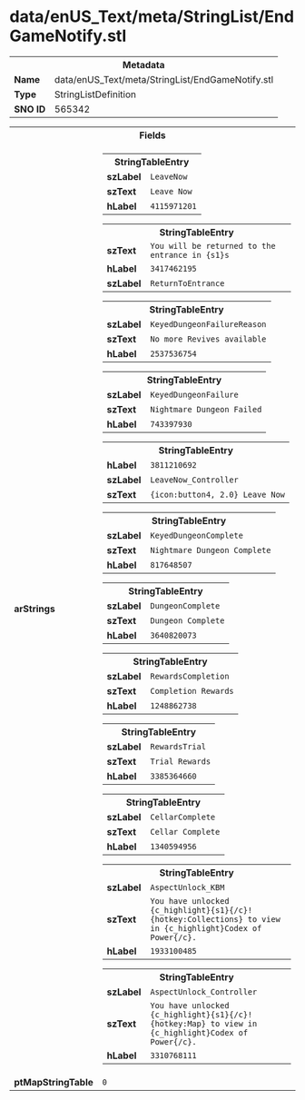 <h1>data/enUS_Text/meta/StringList/EndGameNotify.stl</h1><table><tr><th colspan="100%">Metadata</th></tr><tr><td><b>Name</b></td><td>data/enUS_Text/meta/StringList/EndGameNotify.stl</td></tr><tr><td><b>Type</b></td><td>StringListDefinition</td></tr><tr><td><b>SNO ID</b></td><td>565342</td></tr></table>

<table><tr><th colspan="100%">Fields</th></tr><tr><td><b>arStrings</b></td><td><table><tr><th colspan="100%">StringTableEntry</th></tr><tr><td><b>szLabel</b></td><td><code>LeaveNow</code></td></tr><tr><td><b>szText</b></td><td><code>Leave Now</code></td></tr><tr><td><b>hLabel</b></td><td><code>4115971201</code></td></tr></table>


<table><tr><th colspan="100%">StringTableEntry</th></tr><tr><td><b>szText</b></td><td><code>You will be returned to the entrance in {s1}s</code></td></tr><tr><td><b>hLabel</b></td><td><code>3417462195</code></td></tr><tr><td><b>szLabel</b></td><td><code>ReturnToEntrance</code></td></tr></table>


<table><tr><th colspan="100%">StringTableEntry</th></tr><tr><td><b>szLabel</b></td><td><code>KeyedDungeonFailureReason</code></td></tr><tr><td><b>szText</b></td><td><code>No more Revives available</code></td></tr><tr><td><b>hLabel</b></td><td><code>2537536754</code></td></tr></table>


<table><tr><th colspan="100%">StringTableEntry</th></tr><tr><td><b>szLabel</b></td><td><code>KeyedDungeonFailure</code></td></tr><tr><td><b>szText</b></td><td><code>Nightmare Dungeon Failed</code></td></tr><tr><td><b>hLabel</b></td><td><code>743397930</code></td></tr></table>


<table><tr><th colspan="100%">StringTableEntry</th></tr><tr><td><b>hLabel</b></td><td><code>3811210692</code></td></tr><tr><td><b>szLabel</b></td><td><code>LeaveNow_Controller</code></td></tr><tr><td><b>szText</b></td><td><code>{icon:button4, 2.0} Leave Now</code></td></tr></table>


<table><tr><th colspan="100%">StringTableEntry</th></tr><tr><td><b>szLabel</b></td><td><code>KeyedDungeonComplete</code></td></tr><tr><td><b>szText</b></td><td><code>Nightmare Dungeon Complete</code></td></tr><tr><td><b>hLabel</b></td><td><code>817648507</code></td></tr></table>


<table><tr><th colspan="100%">StringTableEntry</th></tr><tr><td><b>szLabel</b></td><td><code>DungeonComplete</code></td></tr><tr><td><b>szText</b></td><td><code>Dungeon Complete</code></td></tr><tr><td><b>hLabel</b></td><td><code>3640820073</code></td></tr></table>


<table><tr><th colspan="100%">StringTableEntry</th></tr><tr><td><b>szLabel</b></td><td><code>RewardsCompletion</code></td></tr><tr><td><b>szText</b></td><td><code>Completion Rewards</code></td></tr><tr><td><b>hLabel</b></td><td><code>1248862738</code></td></tr></table>


<table><tr><th colspan="100%">StringTableEntry</th></tr><tr><td><b>szLabel</b></td><td><code>RewardsTrial</code></td></tr><tr><td><b>szText</b></td><td><code>Trial Rewards</code></td></tr><tr><td><b>hLabel</b></td><td><code>3385364660</code></td></tr></table>


<table><tr><th colspan="100%">StringTableEntry</th></tr><tr><td><b>szLabel</b></td><td><code>CellarComplete</code></td></tr><tr><td><b>szText</b></td><td><code>Cellar Complete</code></td></tr><tr><td><b>hLabel</b></td><td><code>1340594956</code></td></tr></table>


<table><tr><th colspan="100%">StringTableEntry</th></tr><tr><td><b>szLabel</b></td><td><code>AspectUnlock_KBM</code></td></tr><tr><td><b>szText</b></td><td><code>You have unlocked {c_highlight}{s1}{/c}! {hotkey:Collections} to view in {c_highlight}Codex of Power{/c}.</code></td></tr><tr><td><b>hLabel</b></td><td><code>1933100485</code></td></tr></table>


<table><tr><th colspan="100%">StringTableEntry</th></tr><tr><td><b>szLabel</b></td><td><code>AspectUnlock_Controller</code></td></tr><tr><td><b>szText</b></td><td><code>You have unlocked {c_highlight}{s1}{/c}! {hotkey:Map} to view in {c_highlight}Codex of Power{/c}.</code></td></tr><tr><td><b>hLabel</b></td><td><code>3310768111</code></td></tr></table>


</td></tr><tr><td><b>ptMapStringTable</b></td><td><code>0</code></td></tr></table>


